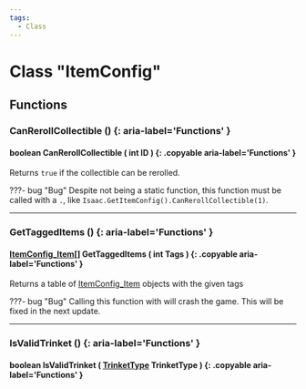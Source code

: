 ```yaml
---
tags:
  - Class
---
```

# Class "ItemConfig"

## Functions

### CanRerollCollectible () {: aria-label='Functions' }
#### boolean CanRerollCollectible ( int ID ) {: .copyable aria-label='Functions' }
Returns `true` if the collectible can be rerolled.

???- bug "Bug"
    Despite not being a static function, this function must be called with a `.`, like `Isaac.GetItemConfig().CanRerollCollectible(1)`.

___    
### GetTaggedItems () {: aria-label='Functions' }
#### [ItemConfig_Item](ItemConfig_Item.md)[] GetTaggedItems ( int Tags ) {: .copyable aria-label='Functions' }
Returns a table of [ItemConfig_Item](ItemConfig_Item.md) objects with the given tags

???- bug "Bug"
    Calling this function with will crash the game. This will be fixed in the next update.

___
### IsValidTrinket () {: aria-label='Functions' }
#### boolean IsValidTrinket ( [TrinketType](https://wofsauge.github.io/IsaacDocs/rep/enums/TrinketType.html) TrinketType ) {: .copyable aria-label='Functions' }

